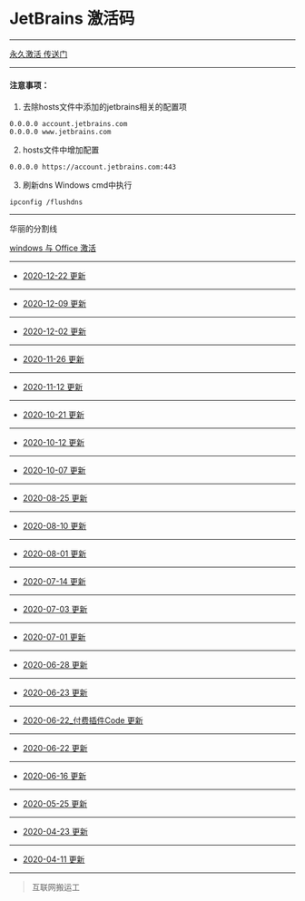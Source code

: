 # JetBrains 激活码

------

[永久激活 传送门](creak/README.md)

------


#### 注意事项：

1. 去除hosts文件中添加的jetbrains相关的配置项
```ssh
0.0.0.0 account.jetbrains.com
0.0.0.0 www.jetbrains.com
```
2. hosts文件中增加配置
```ssh
0.0.0.0 https://account.jetbrains.com:443
```
3. 刷新dns
Windows cmd中执行
```ssh
ipconfig /flushdns
```

------

华丽的分割线


[windows 与 Office 激活](win_office_creak/README.md)

------

- [2020-12-22 更新](licenses/2020-12-22.md)

------

- [2020-12-09 更新](licenses/2020-12-09.md)

------

- [2020-12-02 更新](licenses/2020-12-02.md)

------

- [2020-11-26 更新](licenses/2020-11-26.md)

------

- [2020-11-12 更新](licenses/2020-11-12.md)

------

- [2020-10-21 更新](licenses/2020-10-21.md)

------

- [2020-10-12 更新](licenses/2020-10-12.md)

------

- [2020-10-07 更新](licenses/2020-10-07.md)

------

- [2020-08-25 更新](licenses/2020-08-25.md)

------

- [2020-08-10 更新](licenses/2020-08-10.md)

------

- [2020-08-01 更新](licenses/2020-08-01.md)

------

- [2020-07-14 更新](licenses/2020-07-14.md)

------

- [2020-07-03 更新](licenses/2020-07-03.md)

------

- [2020-07-01 更新](licenses/2020-07-01.md)

------

- [2020-06-28 更新](licenses/2020-06-28.md)

------

- [2020-06-23 更新](licenses/2020-06-23.md)

------

- [2020-06-22_付费插件Code 更新](licenses/2020-06-22_付费插件Code.md)

------

- [2020-06-22 更新](licenses/2020-06-22.md)

------

- [2020-06-16 更新](licenses/2020-06-16.md)

------

- [2020-05-25 更新](licenses/2020-05-25.md)

------

- [2020-04-23 更新](licenses/2020-04-23.md)

------

- [2020-04-11 更新](licenses/2020-04-11.md)

------

> 互联网搬运工

